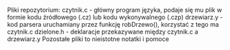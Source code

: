 Pliki repozytorium:
czytnik.c - główny program języka, podaje się mu plik w formie kodu źródłowego (.cz) lub kodu wykonywalnego (.czp)
drzewiarz.y - kod parsera uruchamiany przez funkcję robDrzewo(), korzystać z tego ma czytnik.c
dzielone.h - deklaracje przekazywane między czytnik.c a drzewiarz.y
Pozostałe pliki to nieistotne notatki i pomoce 
